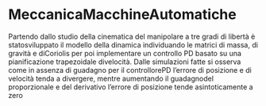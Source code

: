 # MeccanicaMacchineAutomatiche
Partendo dallo studio della cinematica del manipolare a tre gradi di libertà è statosviluppato il modello della dinamica individuando le matrici di massa, di gravità e diCoriolis per poi implementare un controllo PD basato su una pianificazione trapezoidale divelocità. Dalle simulazioni fatte si osserva come in assenza di guadagno per il controllorePD l’errore di posizione e di velocità tenda a divergere, mentre aumentando il guadagnodel proporzionale e del derivativo l’errore di posizione tende asintoticamente a zero
